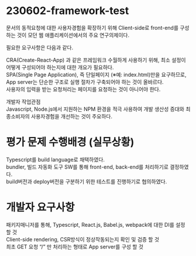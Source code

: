 # 230602-framework-test

문서의 동적요청에 대한 사용자경험을 확장하기 위해 Client-side로 front-end를 구성하는 것이 모던 웹 애플리케이션에서의 주요 연구의제이다.

필요한 요구사항은 다음과 같다.

CRA(Create-React-App) 과 같은 프레임워크 수월하게 사용하기 위해, 최소 설정이 어떻게 구성되어야 하는지에 대한 개요가 필요하다.  
SPA(Single Page Application), 즉 단일페이지 (※예: index.html)만을 요구하므로, App server는 단순한 구조로 실행 절차가 구축되어야 하는 것이 올바르다.  
사용자의 입력을 받는 요청처리는 페이지를 요청하는 것이 아니어야 한다.

개발자 작업관점  
Javascript, Node.js에서 지원하는 NPM 환경을 적극 사용하여 개발 생산성 증대와 최종소비자의 사용자경험을 개선하는 것이 주요하다.

# 평가 문제 수행배경 (실무상황)

Typescript를 build language로 채택하였다.  
bundler, 빌드 자동화 도구 SW를 통해 front-end, back-end를 처리하기로 결정하였다.  
build버전과 deploy버전을 구분하기 위한 테스트를 진행하기로 협의하였다.

# 개발자 요구사항

패키지매니저를 통해, Typescript, React.js, Babel.js, webpack에 대한 DI를 설정 할 것  
Client-side rendering, CSR방식이 정상작동되는지 확인 및 검증 할 것  
최초 GET 요청 “/” 만 처리하는 형태로 App server를 구성 할 것
